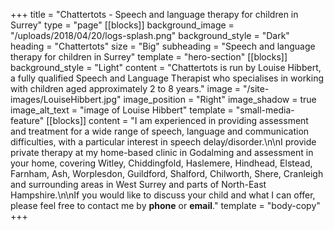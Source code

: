 +++
title = "Chattertots - Speech and language therapy for children in Surrey"
type = "page"
[[blocks]]
background_image = "/uploads/2018/04/20/logs-splash.png"
background_style = "Dark"
heading = "Chattertots"
size = "Big"
subheading = "Speech and language therapy for children in Surrey"
template = "hero-section"
[[blocks]]
background_style = "Light"
content = "Chattertots is run by Louise Hibbert, a fully qualified Speech and Language Therapist who specialises in working with children aged approximately 2 to 8 years."
image = "/site-images/LouiseHibbert.jpg"
image_position = "Right"
image_shadow = true
image_alt_text = "image of Louise Hibbert"
template = "small-media-feature"
[[blocks]]
content = "I am experienced in providing assessment and treatment for a wide range of speech, language and communication difficulties, with a particular interest in speech delay/disorder.\n\nI provide private therapy at my home-based clinic in Godalming and assessment in your home, covering Witley, Chiddingfold, Haslemere, Hindhead, Elstead, Farnham, Ash, Worplesdon, Guildford, Shalford, Chilworth, Shere, Cranleigh and surrounding areas in West Surrey and parts of North-East Hampshire.\n\nIf you would like to discuss your child and what I can offer, please feel free to contact me by **phone** or **email**."
template = "body-copy"
+++
